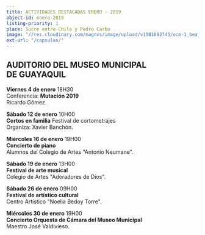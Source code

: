 ```yaml
---
title: ACTIVIDADES DESTACADAS ENERO - 2019
object-id: enero-2019
listing-priority: 1
place: Sucre entre Chile y Pedro Carbo
image: "//res.cloudinary.com/magnvs/image/upload/v1501892745/ocm-1_beajud.jpg"
ext-url: "/capsulas/"
---
```

<h2 class="league-sm-white">AUDITORIO DEL MUSEO MUNICIPAL <br />DE GUAYAQUIL</h2>

**Viernes 4 de enero** 18H30<br />Conferencia: **Mutación 2019**<br/>Ricardo Gómez.

**Sábado 12 de enero** 10H00<br />**Cortos en familia** Festival de cortometrajes<br/>Organiza: Xavier Banchón.

**Miércoles 16 de enero** 19H00<br />**Concierto de piano**<br/>Alumnos del Colegio de Artes "Antonio Neumane".

**Sábado 19 de enero** 13H00<br />**Festival de arte musical**<br/>Colegio de Artes "Adoradores de Dios".

**Sábado 26 de enero** 09H00<br />**Festival de artístico cultural**<br/>Centro Artístico "Noelia Bedoy Torre".

**Miércoles 30 de enero** 19H00<br />**Concierto Orquesta de Cámara del Museo Municipal**<br/>Maestro José Valdivieso.
